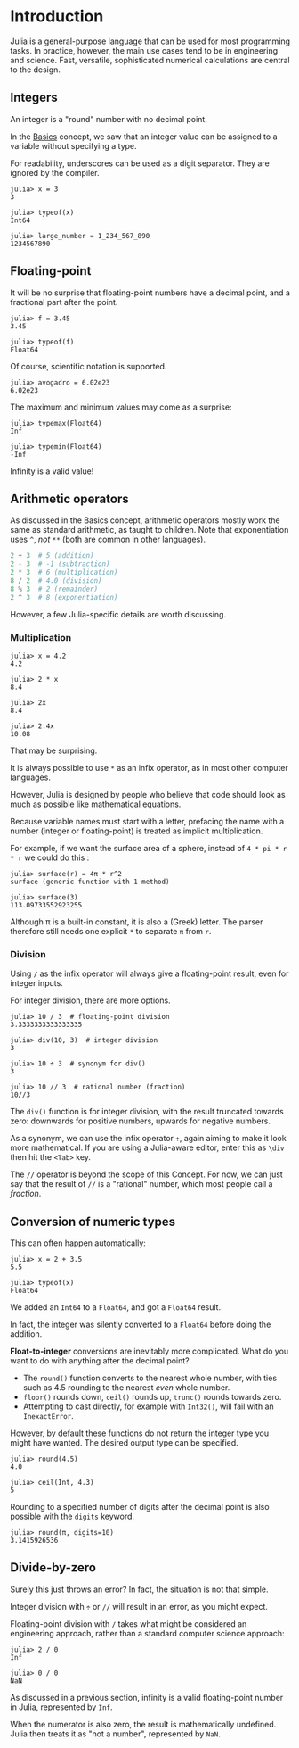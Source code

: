 # Introduction

Julia is a general-purpose language that can be used for most programming tasks.
In practice, however, the main use cases tend to be in engineering and science.
Fast, versatile, sophisticated numerical calculations are central to the design.

## Integers

An integer is a "round" number with no decimal point.

In the [Basics][basics] concept, we saw that an integer value can be assigned to a variable without specifying a type.

For readability, underscores can be used as a digit separator.
They are ignored by the compiler.

```julia-repl
julia> x = 3
3

julia> typeof(x)
Int64

julia> large_number = 1_234_567_890
1234567890
```


## Floating-point

It will be no surprise that floating-point numbers have a decimal point, and a fractional part after the point.

```julia-repl
julia> f = 3.45
3.45

julia> typeof(f)
Float64
```

Of course, scientific notation is supported.

```julia-repl
julia> avogadro = 6.02e23
6.02e23
```

The maximum and minimum values may come as a surprise:

```julia-repl
julia> typemax(Float64)
Inf

julia> typemin(Float64)
-Inf
```

Infinity is a valid value!

## Arithmetic operators

As discussed in the Basics concept, arithmetic operators mostly work the same as standard arithmetic, as taught to children.
Note that exponentiation uses `^`, _not_ `**` (both are common in other languages).

```julia
2 + 3  # 5 (addition)
2 - 3  # -1 (subtraction)
2 * 3  # 6 (multiplication)
8 / 2  # 4.0 (division)
8 % 3  # 2 (remainder)
2 ^ 3  # 8 (exponentiation)
```

However, a few Julia-specific details are worth discussing.

### Multiplication

```julia-repl
julia> x = 4.2
4.2

julia> 2 * x
8.4

julia> 2x
8.4

julia> 2.4x
10.08
```

That may be surprising.

It is always possible to use `*` as an infix operator, as in most other computer languages.

However, Julia is designed by people who believe that code should look as much as possible like mathematical equations.

Because variable names must start with a letter, prefacing the name with a number (integer or floating-point) is treated as implicit multiplication.

For example, if we want the surface area of a sphere, instead of `4 * pi * r * r` we could do this :

```julia-repl
julia> surface(r) = 4π * r^2
surface (generic function with 1 method)

julia> surface(3)
113.09733552923255
```

Although π is a built-in constant, it is also a (Greek) letter.
The parser therefore still needs one explicit `*` to separate `π` from `r`.

### Division

Using `/` as the infix operator will always give a floating-point result, even for integer inputs.

For integer division, there are more options.

```julia-repl
julia> 10 / 3  # floating-point division
3.3333333333333335

julia> div(10, 3)  # integer division
3

julia> 10 ÷ 3  # synonym for div()
3

julia> 10 // 3  # rational number (fraction)
10//3
```

The `div()` function is for integer division, with the result truncated towards zero: downwards for positive numbers, upwards for negative numbers.

As a synonym, we can use the infix operator `÷`, again aiming to make it look more mathematical.
If you are using a Julia-aware editor, enter this as `\div` then hit the `<Tab>` key.

The `//` operator is beyond the scope of this Concept.
For now, we can just say that the result of `//` is a "rational" number, which most people call a _fraction_.

## Conversion of numeric types

This can often happen automatically:

```julia-repl
julia> x = 2 + 3.5
5.5

julia> typeof(x)
Float64
```

We added an `Int64` to a `Float64`, and got a `Float64` result.

In fact, the integer was silently converted to a `Float64` before doing the addition.

**Float-to-integer** conversions are inevitably more complicated.
What do you want to do with anything after the decimal point?

- The `round()` function converts to the nearest whole number, with ties such as 4.5 rounding to the nearest _even_ whole number.
- `floor()` rounds down, `ceil()` rounds up, `trunc()` rounds towards zero.
- Attempting to cast directly, for example with `Int32()`, will fail with an `InexactError`.

However, by default these functions do not return the integer type you might have wanted.
The desired output type can be specified.

```julia-repl
julia> round(4.5)
4.0

julia> ceil(Int, 4.3)
5
```

Rounding to a specified number of digits after the decimal point is also possible with the `digits` keyword.

```julia-repl
julia> round(π, digits=10)
3.1415926536
```

## Divide-by-zero

Surely this just throws an error?
In fact, the situation is not that simple.

Integer division with `÷` or `//` will result in an error, as you might expect.

Floating-point division with `/` takes what might be considered an engineering approach, rather than a standard computer science approach:

```julia-repl
julia> 2 / 0
Inf

julia> 0 / 0
NaN
```

As discussed in a previous section, infinity is a valid floating-point number in Julia, represented by `Inf`.

When the numerator is also zero, the result is mathematically undefined.
Julia then treats it as "not a number", represented by `NaN`.

[basics]: https://exercism.org/tracks/julia/concepts/basics
